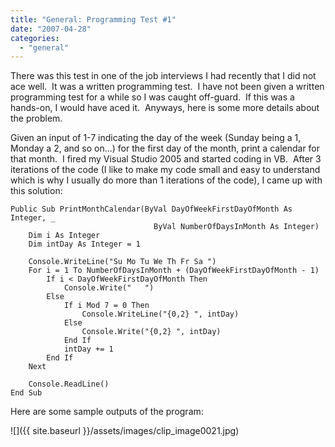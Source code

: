 ```yaml
---
title: "General: Programming Test #1"
date: "2007-04-28"
categories: 
  - "general"
---
```


There was this test in one of the job interviews I had recently that I did not ace well.  It was a written programming test.  I have not been given a written programming test for a while so I was caught off-guard.  If this was a hands-on, I would have aced it.  Anyways, here is some more details about the problem.

Given an input of 1-7 indicating the day of the week (Sunday being a 1, Monday a 2, and so on...) for the first day of the month, print a calendar for that month.  I fired my Visual Studio 2005 and started coding in VB.  After 3 iterations of the code (I like to make my code small and easy to understand which is why I usually do more than 1 iterations of the code), I came up with this solution:

    Public Sub PrintMonthCalendar(ByVal DayOfWeekFirstDayOfMonth As Integer, _
                                    ByVal NumberOfDaysInMonth As Integer)
        Dim i As Integer
        Dim intDay As Integer = 1

        Console.WriteLine("Su Mo Tu We Th Fr Sa ")
        For i = 1 To NumberOfDaysInMonth + (DayOfWeekFirstDayOfMonth - 1)
            If i < DayOfWeekFirstDayOfMonth Then
                Console.Write("   ")
            Else
                If i Mod 7 = 0 Then
                    Console.WriteLine("{0,2} ", intDay)
                Else
                    Console.Write("{0,2} ", intDay)
                End If
                intDay += 1
            End If
        Next

        Console.ReadLine()
    End Sub

Here are some sample outputs of the program:

![]({{ site.baseurl }}/assets/images/clip_image0021.jpg)


